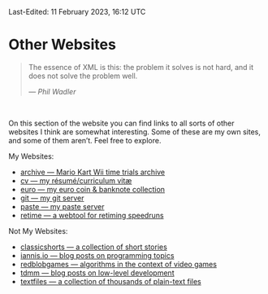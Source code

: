 Last-Edited: 11 February 2023, 16:12 UTC

# Other Websites

> The essence of XML is this: the problem it solves is not hard, and it
> does not solve the problem well.
>
> — _Phil Wadler_

<br />

On this section of the website you can find links to all sorts of other websites
I think are somewhat interesting.  Some of these are my own sites, and some of
them aren’t.  Feel free to explore.

My Websites:

  - [archive — Mario Kart Wii time trials archive][1]
  - [cv — my résumé/curriculum vitæ][2]
  - [euro — my euro coin & banknote collection][3]
  - [git — my git server][4]
  - [paste — my paste server][5]
  - [retime — a webtool for retiming speedruns][6]

Not My Websites:

  - [classicshorts — a collection of short stories][7]
  - [iannis.io — blog posts on programming topics][8]
  - [redblobgames — algorithms in the context of video games][9]
  - [tdmm — blog posts on low-level development][10]
  - [textfiles — a collection of thousands of plain-text files][11]

[1]:  https://archive.thomasvoss.com
[2]:  https://cv.thomasvoss.com
[3]:  https://euro.thomasvoss.com
[4]:  https://git.thomasvoss.com
[5]:  https://paste.thomasvoss.com
[6]:  https://retime.mcbe.wtf
[7]:  https://classicshorts.com
[8]:  https://iannis.io
[9]:  https://redblobgames.com
[10]: https://tdmm.eu
[11]: http://textfiles.com
